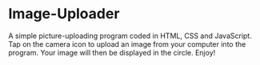 # Image-Uploader
A simple picture-uploading program coded in HTML, CSS and JavaScript. Tap on the camera icon to upload an image from your computer into the program. Your image will then be displayed in the circle. Enjoy!
